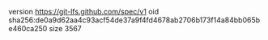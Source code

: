 version https://git-lfs.github.com/spec/v1
oid sha256:de0a9d62aa4c93acf54de37a9f4fd4678ab2706b173f14a84bb065be460ca250
size 3567
